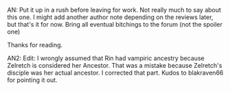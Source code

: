 AN: Put it up in a rush before leaving for work. Not really much to say about this one. I might add another author note depending on the reviews later, but that's it for now. Bring all eventual bitchings to the forum (not the spoiler one)

Thanks for reading.

AN2: Edit: I wrongly assumed that Rin had vampiric ancestry because Zelretch is considered her Ancestor. That was a mistake because Zelretch's disciple was her actual ancestor. I corrected that part. Kudos to blakraven66 for pointing it out.
